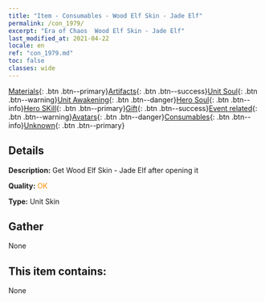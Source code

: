 ```yaml
---
title: "Item - Consumables - Wood Elf Skin - Jade Elf"
permalink: /con_1979/
excerpt: "Era of Chaos  Wood Elf Skin - Jade Elf"
last_modified_at: 2021-04-22
locale: en
ref: "con_1979.md"
toc: false
classes: wide
---
```

 [Materials](/Items/){: .btn .btn--primary}[Artifacts](/Items/Artifacts/){: .btn .btn--success}[Unit Soul](/Items/UnitSoul/){: .btn .btn--warning}[Unit Awakening](/Items/UnitAwakening/){: .btn .btn--danger}[Hero Soul](/Items/HeroSoul/){: .btn .btn--info}[Hero SKill](/Items/HeroSkill/){: .btn .btn--primary}[Gift](/Items/Gift/){: .btn .btn--success}[Event related](/Items/Events/){: .btn .btn--warning}[Avatars](/Items/Avatars/){: .btn .btn--danger}[Consumables](/Items/Consumables/){: .btn .btn--info}[Unknown](/Items/Unknown/){: .btn .btn--primary}

## Details
 **Description:** Get Wood Elf Skin - Jade Elf after opening it

 **Quality:** <span style="color: #FF8C00">OK</span>

 **Type:** Unit Skin

## Gather

  None

## This item contains:

  None

